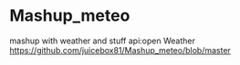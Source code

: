 # Mashup_meteo
mashup with weather and stuff 
api:open Weather
https://github.com/juicebox81/Mashup_meteo/blob/master
